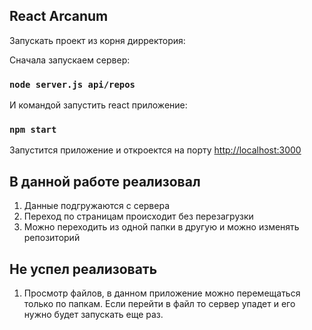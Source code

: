 <h2>React Arcanum</h2>

Запускать проект из корня дирректория:<br />

Сначала запускаем сервер: <br />

### `node server.js api/repos`

И командой запустить react приложение: <br />

### `npm start` 

Запустится приложение и откроектся на порту [http://localhost:3000](http://localhost:3000) <br />

<h2>В данной работе реализовал </h2>

<ol>
  <li>Данные подгружаются с сервера</li>
  <li>Переход по страницам происходит без перезагрузки</li>
  <li>Можно переходить из одной папки в другую и можно изменять репозиторий</li>
</ol>

<h2>Не успел реализовать </h2>

<ol>
  <li>Просмотр файлов, в данном приложение можно перемещаться только по папкам. Если перейти в файл то сервер упадет и его нужно будет запускать еще раз.</li>
</ol>
